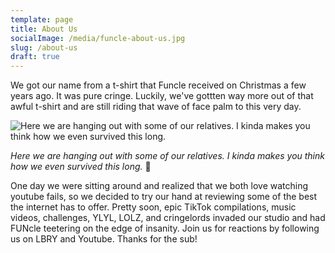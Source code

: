 ```yaml
---
template: page
title: About Us
socialImage: /media/funcle-about-us.jpg
slug: /about-us
draft: true
---
```

We got our name from a t-shirt that Funcle received on Christmas a few years ago. It was pure cringe. Luckily, we've gottten way more out of that awful t-shirt and are still riding that wave of face palm to this very day.

![Here we are hanging out with some of our relatives. I kinda makes you think how we even survived this long.](/media/funcle-about-us.jpg)

*Here we are hanging out with some of our relatives. I kinda makes you think how we even survived this long.* 🤔

One day we were sitting around and realized that we both love watching youtube fails, so we decided to try our hand at reviewing some of the best the internet has to offer. Pretty soon, epic TikTok compilations, music videos, challenges, YLYL, LOLZ, and cringelords invaded our studio and had FUNcle teetering on the edge of insanity. Join us for reactions by following us on LBRY and Youtube. Thanks for the sub!